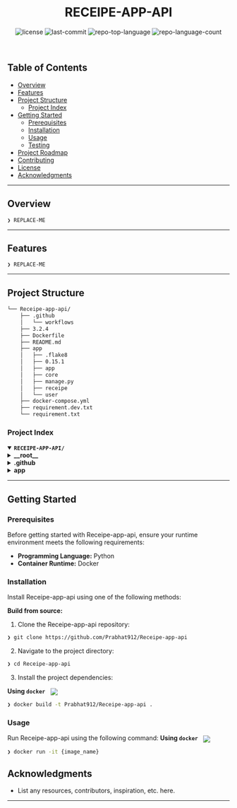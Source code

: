 
<p align="center"><h1 align="center">RECEIPE-APP-API</h1></p>
<p align="center">

</p>
<p align="center">
	<img src="https://img.shields.io/github/license/Prabhat912/Receipe-app-api?style=default&logo=opensourceinitiative&logoColor=white&color=0080ff" alt="license">
	<img src="https://img.shields.io/github/last-commit/Prabhat912/Receipe-app-api?style=default&logo=git&logoColor=white&color=0080ff" alt="last-commit">
	<img src="https://img.shields.io/github/languages/top/Prabhat912/Receipe-app-api?style=default&color=0080ff" alt="repo-top-language">
	<img src="https://img.shields.io/github/languages/count/Prabhat912/Receipe-app-api?style=default&color=0080ff" alt="repo-language-count">
</p>
<p align="center"><!-- default option, no dependency badges. -->
</p>
<p align="center">
	<!-- default option, no dependency badges. -->
</p>
<br>

##  Table of Contents

- [ Overview](#-overview)
- [ Features](#-features)
- [ Project Structure](#-project-structure)
  - [ Project Index](#-project-index)
- [ Getting Started](#-getting-started)
  - [ Prerequisites](#-prerequisites)
  - [ Installation](#-installation)
  - [ Usage](#-usage)
  - [ Testing](#-testing)
- [ Project Roadmap](#-project-roadmap)
- [ Contributing](#-contributing)
- [ License](#-license)
- [ Acknowledgments](#-acknowledgments)

---

##  Overview

<code>❯ REPLACE-ME</code>

---

##  Features

<code>❯ REPLACE-ME</code>

---

##  Project Structure

```sh
└── Receipe-app-api/
    ├── .github
    │   └── workflows
    ├── 3.2.4
    ├── Dockerfile
    ├── README.md
    ├── app
    │   ├── .flake8
    │   ├── 0.15.1
    │   ├── app
    │   ├── core
    │   ├── manage.py
    │   ├── receipe
    │   └── user
    ├── docker-compose.yml
    ├── requirement.dev.txt
    └── requirement.txt
```


###  Project Index
<details open>
	<summary><b><code>RECEIPE-APP-API/</code></b></summary>
	<details> <!-- __root__ Submodule -->
		<summary><b>__root__</b></summary>
		<blockquote>
			<table>
			<tr>
				<td><b><a href='https://github.com/Prabhat912/Receipe-app-api/blob/master/3.2.4'>3.2.4</a></b></td>
				<td><code>❯ REPLACE-ME</code></td>
			</tr>
			<tr>
				<td><b><a href='https://github.com/Prabhat912/Receipe-app-api/blob/master/requirement.txt'>requirement.txt</a></b></td>
			</tr>
			<tr>
				<td><b><a href='https://github.com/Prabhat912/Receipe-app-api/blob/master/requirement.dev.txt'>requirement.dev.txt</a></b></td>
			</tr>
			<tr>
				<td><b><a href='https://github.com/Prabhat912/Receipe-app-api/blob/master/docker-compose.yml'>docker-compose.yml</a></b></td>
			</tr>
			<tr>
				<td><b><a href='https://github.com/Prabhat912/Receipe-app-api/blob/master/Dockerfile'>Dockerfile</a></b></td>
			</tr>
			</table>
		</blockquote>
	</details>
	<details> <!-- .github Submodule -->
		<summary><b>.github</b></summary>
		<blockquote>
			<details>
				<summary><b>workflows</b></summary>
				<blockquote>
					<table>
					<tr>
						<td><b><a href='https://github.com/Prabhat912/Receipe-app-api/blob/master/.github/workflows/checks.yml'>checks.yml</a></b></td>
					</tr>
					</table>
				</blockquote>
			</details>
		</blockquote>
	</details>
	<details> <!-- app Submodule -->
		<summary><b>app</b></summary>
		<blockquote>
			<table>
			<tr>
				<td><b><a href='https://github.com/Prabhat912/Receipe-app-api/blob/master/app/manage.py'>manage.py</a></b></td>
			</tr>
			<tr>
				<td><b><a href='https://github.com/Prabhat912/Receipe-app-api/blob/master/app/0.15.1'>0.15.1</a></b></td>
			</tr>
			</table>
			<details>
				<summary><b>core</b></summary>
				<blockquote>
					<table>
					<tr>
						<td><b><a href='https://github.com/Prabhat912/Receipe-app-api/blob/master/app/core/views.py'>views.py</a></b></td>
					</tr>
					<tr>
						<td><b><a href='https://github.com/Prabhat912/Receipe-app-api/blob/master/app/core/apps.py'>apps.py</a></b></td>
					</tr>
					<tr>
						<td><b><a href='https://github.com/Prabhat912/Receipe-app-api/blob/master/app/core/admin.py'>admin.py</a></b></td>
					</tr>
					<tr>
						<td><b><a href='https://github.com/Prabhat912/Receipe-app-api/blob/master/app/core/models.py'>models.py</a></b></td>
					</tr>
					</table>
					<details>
						<summary><b>management</b></summary>
						<blockquote>
							<details>
								<summary><b>commands</b></summary>
								<blockquote>
									<table>
									<tr>
										<td><b><a href='https://github.com/Prabhat912/Receipe-app-api/blob/master/app/core/management/commands/wait_for_db.py'>wait_for_db.py</a></b></td>
									</tr>
									</table>
								</blockquote>
							</details>
						</blockquote>
					</details>
					<details>
						<summary><b>migrations</b></summary>
						<blockquote>
							<table>
							<tr>
								<td><b><a href='https://github.com/Prabhat912/Receipe-app-api/blob/master/app/core/migrations/0001_initial.py'>0001_initial.py</a></b></td>
							</tr>
							<tr>
								<td><b><a href='https://github.com/Prabhat912/Receipe-app-api/blob/master/app/core/migrations/0005_receipe_image.py'>0005_receipe_image.py</a></b></td>
							</tr>
							<tr>
								<td><b><a href='https://github.com/Prabhat912/Receipe-app-api/blob/master/app/core/migrations/0003_auto_20230912_1048.py'>0003_auto_20230912_1048.py</a></b></td>
							</tr>
							<tr>
								<td><b><a href='https://github.com/Prabhat912/Receipe-app-api/blob/master/app/core/migrations/0002_receipe.py'>0002_receipe.py</a></b></td>
							</tr>
							<tr>
								<td><b><a href='https://github.com/Prabhat912/Receipe-app-api/blob/master/app/core/migrations/0004_auto_20230926_0921.py'>0004_auto_20230926_0921.py</a></b></td>
							</tr>
							</table>
						</blockquote>
					</details>
				</blockquote>
			</details>
			<details>
				<summary><b>receipe</b></summary>
				<blockquote>
					<table>
					<tr>
						<td><b><a href='https://github.com/Prabhat912/Receipe-app-api/blob/master/app/receipe/views.py'>views.py</a></b></td>
					</tr>
					<tr>
						<td><b><a href='https://github.com/Prabhat912/Receipe-app-api/blob/master/app/receipe/apps.py'>apps.py</a></b></td>
					</tr>
					<tr>
						<td><b><a href='https://github.com/Prabhat912/Receipe-app-api/blob/master/app/receipe/urls.py'>urls.py</a></b></td>
					</tr>
					<tr>
						<td><b><a href='https://github.com/Prabhat912/Receipe-app-api/blob/master/app/receipe/serializers.py'>serializers.py</a></b></td>
					</tr>
					</table>
				</blockquote>
			</details>
			<details>
				<summary><b>user</b></summary>
				<blockquote>
					<table>
					<tr>
						<td><b><a href='https://github.com/Prabhat912/Receipe-app-api/blob/master/app/user/views.py'>views.py</a></b></td>
					</tr>
					<tr>
						<td><b><a href='https://github.com/Prabhat912/Receipe-app-api/blob/master/app/user/apps.py'>apps.py</a></b></td>
					</tr>
					<tr>
						<td><b><a href='https://github.com/Prabhat912/Receipe-app-api/blob/master/app/user/urls.py'>urls.py</a></b></td>
					</tr>
					<tr>
						<td><b><a href='https://github.com/Prabhat912/Receipe-app-api/blob/master/app/user/serializers.py'>serializers.py</a></b></td>
					</tr>
					</table>
				</blockquote>
			</details>
			<details>
				<summary><b>app</b></summary>
				<blockquote>
					<table>
					<tr>
						<td><b><a href='https://github.com/Prabhat912/Receipe-app-api/blob/master/app/app/settings.py'>settings.py</a></b></td>
					</tr>
					<tr>
						<td><b><a href='https://github.com/Prabhat912/Receipe-app-api/blob/master/app/app/urls.py'>urls.py</a></b></td>
					</tr>
					<tr>
						<td><b><a href='https://github.com/Prabhat912/Receipe-app-api/blob/master/app/app/asgi.py'>asgi.py</a></b></td>
					</tr>
					<tr>
						<td><b><a href='https://github.com/Prabhat912/Receipe-app-api/blob/master/app/app/wsgi.py'>wsgi.py</a></b></td>
					</tr>
					</table>
				</blockquote>
			</details>
		</blockquote>
	</details>
</details>

---
##  Getting Started

###  Prerequisites

Before getting started with Receipe-app-api, ensure your runtime environment meets the following requirements:

- **Programming Language:** Python
- **Container Runtime:** Docker


###  Installation

Install Receipe-app-api using one of the following methods:

**Build from source:**

1. Clone the Receipe-app-api repository:
```sh
❯ git clone https://github.com/Prabhat912/Receipe-app-api
```

2. Navigate to the project directory:
```sh
❯ cd Receipe-app-api
```

3. Install the project dependencies:


**Using `docker`** &nbsp; [<img align="center" src="https://img.shields.io/badge/Docker-2CA5E0.svg?style={badge_style}&logo=docker&logoColor=white" />](https://www.docker.com/)

```sh
❯ docker build -t Prabhat912/Receipe-app-api .
```




###  Usage
Run Receipe-app-api using the following command:
**Using `docker`** &nbsp; [<img align="center" src="https://img.shields.io/badge/Docker-2CA5E0.svg?style={badge_style}&logo=docker&logoColor=white" />](https://www.docker.com/)

```sh
❯ docker run -it {image_name}
```




##  Acknowledgments

- List any resources, contributors, inspiration, etc. here.

---
